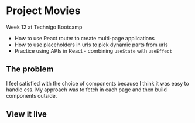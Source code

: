 # Project Movies

Week 12 at Technigo Bootcamp
- How to use React router to create multi-page applications
- How to use placeholders in urls to pick dynamic parts from urls
- Practice using APIs in React - combining `useState` with `useEffect`

## The problem

I feel satisfied with the choice of components because I think it was easy to handle css. My approach was to fetch in each page and then build components outside.

## View it live


